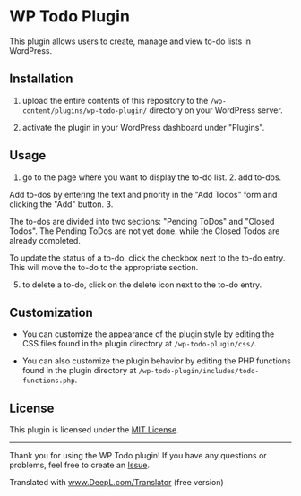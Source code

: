 # WP Todo Plugin

This plugin allows users to create, manage and view to-do lists in WordPress.

## Installation

1. upload the entire contents of this repository to the `/wp-content/plugins/wp-todo-plugin/` directory on your WordPress server.

2. activate the plugin in your WordPress dashboard under "Plugins".

## Usage

1. go to the page where you want to display the to-do list. 2. add to-dos.

Add to-dos by entering the text and priority in the "Add Todos" form and clicking the "Add" button. 3.

The to-dos are divided into two sections: "Pending ToDos" and "Closed Todos". The Pending ToDos are not yet done, while the Closed Todos are already completed.

To update the status of a to-do, click the checkbox next to the to-do entry. This will move the to-do to the appropriate section.

5. to delete a to-do, click on the delete icon next to the to-do entry.

## Customization

-   You can customize the appearance of the plugin style by editing the CSS files found in the plugin directory at `/wp-todo-plugin/css/`.

-   You can also customize the plugin behavior by editing the PHP functions found in the plugin directory at `/wp-todo-plugin/includes/todo-functions.php`.

## License

This plugin is licensed under the [MIT License](https://opensource.org/licenses/MIT).

---

Thank you for using the WP Todo plugin! If you have any questions or problems, feel free to create an [Issue](https://github.com/dein-benutzername/wp-todo-plugin/issues).

Translated with www.DeepL.com/Translator (free version)
